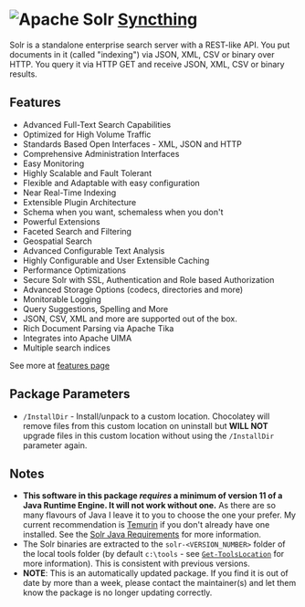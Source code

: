 # ![Apache Solr](https://cdn.jsdelivr.net/gh/pauby/ChocoPackages@70dea0b/icons/solr.png "Apache Solr Logo") [Syncthing](https://chocolatey.org/packages/solr)

Solr is a standalone enterprise search server with a REST-like API. You put documents in it (called "indexing") via JSON, XML, CSV or binary over HTTP. You query it via HTTP GET and receive JSON, XML, CSV or binary results.

## Features

- Advanced Full-Text Search Capabilities
- Optimized for High Volume Traffic
- Standards Based Open Interfaces - XML, JSON and HTTP
- Comprehensive Administration Interfaces
- Easy Monitoring
- Highly Scalable and Fault Tolerant
- Flexible and Adaptable with easy configuration
- Near Real-Time Indexing
- Extensible Plugin Architecture
- Schema when you want, schemaless when you don't
- Powerful Extensions
- Faceted Search and Filtering
- Geospatial Search
- Advanced Configurable Text Analysis
- Highly Configurable and User Extensible Caching
- Performance Optimizations
- Secure Solr with SSL, Authentication and Role based Authorization
- Advanced Storage Options (codecs, directories and more)
- Monitorable Logging
- Query Suggestions, Spelling and More
- JSON, CSV, XML and more are supported out of the box.
- Rich Document Parsing via Apache Tika
- Integrates into Apache UIMA
- Multiple search indices

See more at [features page](https://lucene.apache.org/solr/features.html)

## Package Parameters

- `/InstallDir` - Install/unpack to a custom location. Chocolatey will remove files from this custom location on uninstall but **WILL NOT** upgrade files in this custom location without using the `/InstallDir` parameter again.

## Notes

- **This software in this package _requires_ a minimum of version 11 of a Java Runtime Engine. It will not work without one.** As there are so many flavours of Java I leave it to you to choose the one your prefer. My current recommendation is [Temurin](https://community.chocolatey.org/packages/Temurinjre) if you don't already have one installed. See the [Solr Java Requirements](https://solr.apache.org/guide/solr/latest/deployment-guide/system-requirements.html#java-requirements) for more information.
- The Solr binaries are extracted to the `solr-<VERSION_NUMBER>` folder of the local tools folder (by default `c:\tools` - see [`Get-ToolsLocation`](https://docs.chocolatey.org/en-us/create/functions/get-toolslocation) for more information). This is consistent with previous versions.
- **NOTE**: This is an automatically updated package. If you find it is out of date by more than a week, please contact the maintainer(s) and let them know the package is no longer updating correctly.